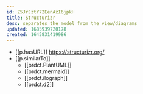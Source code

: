 ```yaml
---
id: Z5JrJztY72EenAzI6jpkH
title: Structurizr
desc: separates the model from the view/diagrams
updated: 1685939720178
created: 1645831419986
---
```



- [[p.hasURL]] https://structurizr.org/
- [[p.similarTo]] 
  - [[prdct.PlantUML]]
  - [[prdct.mermaid]]
  - [[prdct.ilograph]]
  - [[prdct.d2]]